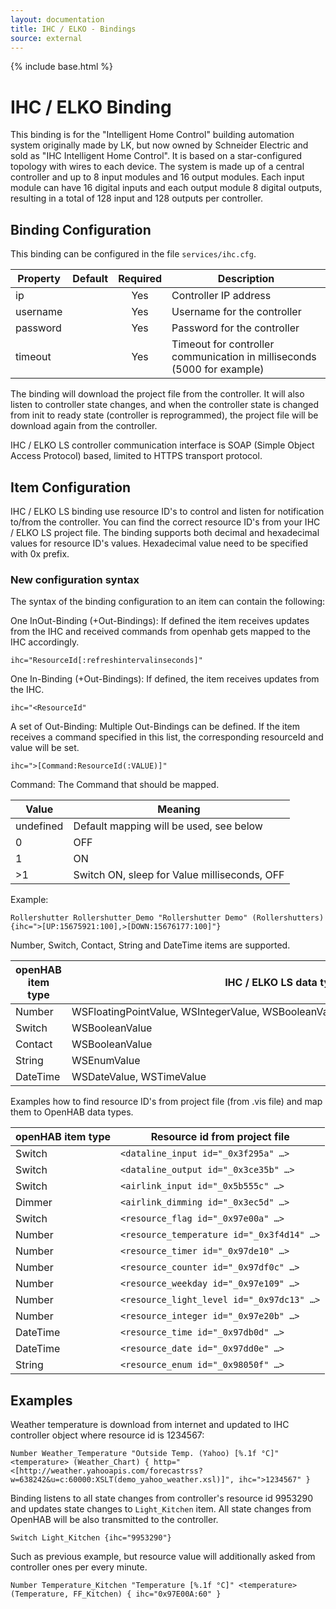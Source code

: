 ```yaml
---
layout: documentation
title: IHC / ELKO - Bindings
source: external
---
```

<!-- Attention authors: Do not edit directly. Please add your changes to the appropriate source repository -->

{% include base.html %}

# IHC / ELKO Binding

This binding is for the "Intelligent Home Control" building automation system originally made by LK, but now owned by Schneider Electric and sold as "IHC Intelligent Home Control". It is based on a star-configured topology with wires to each device. The system is made up of a central controller and up to 8 input modules and 16 output modules. Each input module can have 16 digital inputs and each output module 8 digital outputs, resulting in a total of 128 input and 128 outputs per controller.

## Binding Configuration

This binding can be configured in the file `services/ihc.cfg`.

| Property | Default | Required | Description |
|----------|---------|:--------:|-------------|
| ip       |         |   Yes    | Controller IP address |
| username |         |   Yes    | Username for the controller |
| password |         |   Yes    | Password for the controller |
| timeout  |         |   Yes    | Timeout for controller communication in milliseconds (5000 for example) |

The binding will download the project file from the controller. It will also listen to controller state changes, and when the controller state is changed from init to ready state (controller is reprogrammed), the project file will be download again from the controller.

IHC / ELKO LS controller communication interface is SOAP (Simple Object Access Protocol) based, limited to HTTPS transport protocol.

## Item Configuration

IHC / ELKO LS binding use resource ID's to control and listen for notification to/from the controller. You can find the correct resource ID's from your IHC / ELKO LS project file. The binding supports both decimal and hexadecimal values for resource ID's values. Hexadecimal value need to be specified with 0x prefix.

### New configuration syntax

The syntax of the binding configuration to an item can contain the following:

One InOut-Binding (+Out-Bindings): If defined the item receives updates from the IHC and received commands from openhab gets mapped to the IHC accordingly. 

```
ihc="ResourceId[:refreshintervalinseconds]"
```

One In-Binding (+Out-Bindings): If defined, the item receives updates from the IHC.

```
ihc="<ResourceId"
```

A set of Out-Binding: Multiple Out-Bindings can be defined. If the item receives a command specified in this list, the corresponding resourceId and value will be set.

```
ihc=">[Command:ResourceId(:VALUE)]"
```

Command: The Command that should be mapped.

| Value | Meaning |
|-------|---------|
| undefined | Default mapping will be used, see below |
| 0     | OFF |
| 1     | ON |
| \>1   | Switch ON, sleep for Value milliseconds, OFF |

Example:

```
Rollershutter Rollershutter_Demo "Rollershutter Demo" (Rollershutters) {ihc=">[UP:15675921:100],>[DOWN:15676177:100]"}
```

Number, Switch, Contact, String and DateTime items are supported.


| openHAB item type | IHC / ELKO LS data type(s) |
|-------------------|----------------------------|
| Number            | WSFloatingPointValue, WSIntegerValue, WSBooleanValue, WSTimerValue, WSWeekdayValue |
| Switch            | WSBooleanValue |
| Contact           | WSBooleanValue |
| String            | WSEnumValue |
| DateTime          | WSDateValue, WSTimeValue |

Examples how to find resource ID's from project file (from .vis file) and map them to OpenHAB data types.

| openHAB item type | Resource id from project file |
|-------------------|-------------------------------|
| Switch | `<dataline_input id="_0x3f295a" …>` |
| Switch | `<dataline_output id="_0x3ce35b" …>` |
| Switch | `<airlink_input id="_0x5b555c" …>` |
| Dimmer | `<airlink_dimming id="_0x3ec5d" …>` |
| Switch | `<resource_flag id="_0x97e00a" …>` |
| Number | `<resource_temperature id="_0x3f4d14" …>` |
| Number | `<resource_timer id="_0x97de10" …>` |
| Number | `<resource_counter id="_0x97df0c" …>` |
| Number | `<resource_weekday id="_0x97e109" …>` |
| Number | `<resource_light_level id="_0x97dc13" …>` |
| Number | `<resource_integer id="_0x97e20b" …>` |
| DateTime | `<resource_time id="_0x97db0d" …>` |
| DateTime | `<resource_date id="_0x97dd0e" …>` |
| String | `<resource_enum id="_0x98050f" …>` |


## Examples

Weather temperature is download from internet and updated to IHC controller object where resource id is 1234567:

```
Number Weather_Temperature "Outside Temp. (Yahoo) [%.1f °C]" <temperature> (Weather_Chart) { http="<[http://weather.yahooapis.com/forecastrss?w=638242&u=c:60000:XSLT(demo_yahoo_weather.xsl)]", ihc=">1234567" }
```

Binding listens to all state changes from controller's resource id 9953290 and updates state changes to `Light_Kitchen` item. All state changes from OpenHAB will be also transmitted to the controller.

```
Switch Light_Kitchen {ihc="9953290"}
```

Such as previous example, but resource value will additionally asked from controller ones per every minute.

```
Number Temperature_Kitchen "Temperature [%.1f °C]" <temperature> (Temperature, FF_Kitchen) { ihc="0x97E00A:60" }
```
